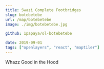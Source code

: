 ```yaml
---
title: Swazi Complete Footbridges
slug: botebetebe
url: /map/botebetebe
image: ./img/botebetebe.jpg

github: 1papaya/ol-botebetebe

date: 2019-09-01
tags: ["openlayers", "react", "maptiler"]
---
```


Whazz Good in the Hood